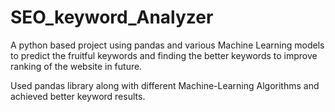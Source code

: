 # SEO_keyword_Analyzer
A python based project using pandas and various Machine Learning models to predict the fruitful keywords and finding the better keywords to improve ranking of the website in future.

Used pandas library along with different Machine-Learning Algorithms and achieved better keyword results.
